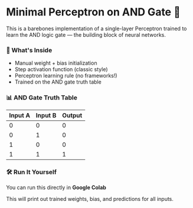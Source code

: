 # Minimal Perceptron on AND Gate 🧠

This is a barebones implementation of a single-layer Perceptron trained to learn the AND logic gate — the building block of neural networks.

### 📌 What's Inside

- Manual weight + bias initialization  
- Step activation function (classic style)  
- Perceptron learning rule (no frameworks!)  
- Trained on the AND gate truth table

### 📊 AND Gate Truth Table

| Input A | Input B | Output |
|---------|---------|--------|
|    0    |    0    |   0    |
|    0    |    1    |   0    |
|    1    |    0    |   0    |
|    1    |    1    |   1    |

### 🛠️ Run It Yourself

You can run this directly in **Google Colab**

This will print out trained weights, bias, and predictions for all inputs.
